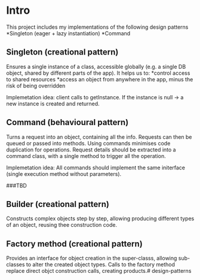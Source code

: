 # Intro

This project includes my implementations of the following design patterns
*Singleton (eager + lazy instantiation)
*Command

## Singleton (creational pattern)
Ensures a single instance of a class, accessible globally (e.g. a single DB object, shared by different parts of the app).
It helps us to:
*control access to shared resources
*access an object from anywhere in the app, minus the risk of being overridden

Implemetation idea: client calls to getInstance. If the instance is null -> a new instance is created and returned.

## Command (behavioural pattern)
Turns a request into an object, containing all the info. Requests can then be queued or passed into methods.
Using commands minimises code duplication for operations. Request details should be extracted into a command class,
with a single method to trigger all the operation.

Implemetation idea: All commands should implement the same initerface (single execution method without parameters).


###TBD

## Builder (creational pattern)
Constructs complex objects step by step, allowing producing different types of an object, reusing thee construction code.

## Factory method (creational pattern)
Provides an interface for object creation in the super-classs, allowing sub-classes to alter the created object types.
Calls to the factory method replace direct objct construction calls, creating products.# design-patterns
